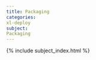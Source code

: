 ```yaml
---
title: Packaging
categories:
xl-deploy
subject:
Packaging
---
```


{% include subject_index.html %}
